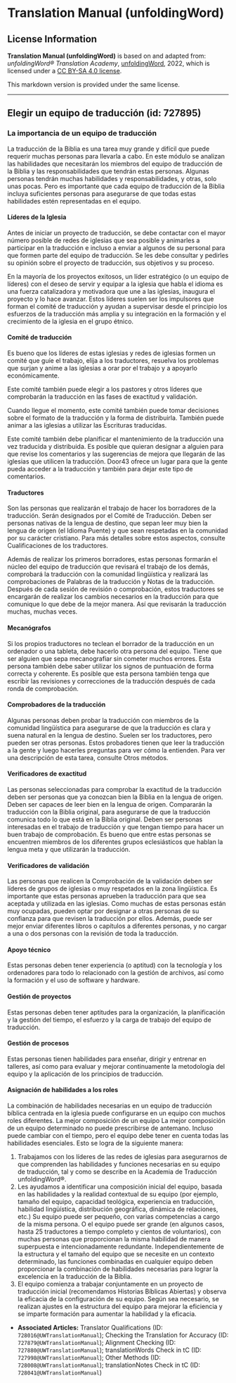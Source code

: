 # Translation Manual (unfoldingWord)

## License Information

**Translation Manual (unfoldingWord)** is based on and adapted from: _unfoldingWord® Translation Academy_, [unfoldingWord](https://unfoldingword.org/utw), 2022, which is licensed under a [CC BY-SA 4.0 license](https://creativecommons.org/licenses/by-sa/4.0/legalcode.en).

This markdown version is provided under the same license.



--------------------------------

## Elegir un equipo de traducción (id: 727895)

### La importancia de un equipo de traducción

La traducción de la Biblia es una tarea muy grande y difícil que puede requerir muchas personas para llevarla a cabo. En este módulo se analizan las habilidades que necesitarán los miembros del equipo de traducción de la Biblia y las responsabilidades que tendrán estas personas. Algunas personas tendrán muchas habilidades y responsabilidades, y otras, solo unas pocas. Pero es importante que cada equipo de traducción de la Biblia incluya suficientes personas para asegurarse de que todas estas habilidades estén representadas en el equipo.

#### Líderes de la Iglesia

Antes de iniciar un proyecto de traducción, se debe contactar con el mayor número posible de redes de iglesias que sea posible y animarles a participar en la traducción e incluso a enviar a algunos de su personal para que formen parte del equipo de traducción. Se les debe consultar y pedirles su opinión sobre el proyecto de traducción, sus objetivos y su proceso.

En la mayoría de los proyectos exitosos, un líder estratégico (o un equipo de líderes) con el deseo de servir y equipar a la iglesia que habla el idioma es una fuerza catalizadora y motivadora que une a las iglesias, inaugura el proyecto y lo hace avanzar. Estos líderes suelen ser los impulsores que forman el comité de traducción y ayudan a supervisar desde el principio los esfuerzos de la traducción más amplia y su integración en la formación y el crecimiento de la iglesia en el grupo étnico.

#### Comité de traducción

Es bueno que los líderes de estas iglesias y redes de iglesias formen un comité que guíe el trabajo, elija a los traductores, resuelva los problemas que surjan y anime a las iglesias a orar por el trabajo y a apoyarlo económicamente.

Este comité también puede elegir a los pastores y otros líderes que comprobarán la traducción en las fases de exactitud y validación.

Cuando llegue el momento, este comité también puede tomar decisiones sobre el formato de la traducción y la forma de distribuirla. También puede animar a las iglesias a utilizar las Escrituras traducidas.

Este comité también debe planificar el mantenimiento de la traducción una vez traducida y distribuida. Es posible que quieran designar a alguien para que revise los comentarios y las sugerencias de mejora que llegarán de las iglesias que utilicen la traducción. Door43 ofrece un lugar para que la gente pueda acceder a la traducción y también para dejar este tipo de comentarios.

#### Traductores

Son las personas que realizarán el trabajo de hacer los borradores de la traducción. Serán designados por el Comité de Traducción. Deben ser personas nativas de la lengua de destino, que sepan leer muy bien la lengua de origen (el Idioma Puente) y que sean respetadas en la comunidad por su carácter cristiano. Para más detalles sobre estos aspectos, consulte Cualificaciones de los traductores.

Además de realizar los primeros borradores, estas personas formarán el núcleo del equipo de traducción que revisará el trabajo de los demás, comprobará la traducción con la comunidad lingüística y realizará las comprobaciones de Palabras de la traducción y Notas de la traducción. Después de cada sesión de revisión o comprobación, estos traductores se encargarán de realizar los cambios necesarios en la traducción para que comunique lo que debe de la mejor manera. Así que revisarán la traducción muchas, muchas veces.

#### Mecanógrafos

Si los propios traductores no teclean el borrador de la traducción en un ordenador o una tableta, debe hacerlo otra persona del equipo. Tiene que ser alguien que sepa mecanografiar sin cometer muchos errores. Esta persona también debe saber utilizar los signos de puntuación de forma correcta y coherente. Es posible que esta persona también tenga que escribir las revisiones y correcciones de la traducción después de cada ronda de comprobación.

#### Comprobadores de la traducción

Algunas personas deben probar la traducción con miembros de la comunidad lingüística para asegurarse de que la traducción es clara y suena natural en la lengua de destino. Suelen ser los traductores, pero pueden ser otras personas. Estos probadores tienen que leer la traducción a la gente y luego hacerles preguntas para ver cómo la entienden. Para ver una descripción de esta tarea, consulte Otros métodos.

#### Verificadores de exactitud

Las personas seleccionadas para comprobar la exactitud de la traducción deben ser personas que ya conozcan bien la Biblia en la lengua de origen. Deben ser capaces de leer bien en la lengua de origen. Compararán la traducción con la Biblia original, para asegurarse de que la traducción comunica todo lo que está en la Biblia original. Deben ser personas interesadas en el trabajo de traducción y que tengan tiempo para hacer un buen trabajo de comprobación. Es bueno que entre estas personas se encuentren miembros de los diferentes grupos eclesiásticos que hablan la lengua meta y que utilizarán la traducción.

#### Verificadores de validación

Las personas que realicen la Comprobación de la validación deben ser líderes de grupos de iglesias o muy respetados en la zona lingüística. Es importante que estas personas aprueben la traducción para que sea aceptada y utilizada en las iglesias. Como muchas de estas personas están muy ocupadas, pueden optar por designar a otras personas de su confianza para que revisen la traducción por ellos. Además, puede ser mejor enviar diferentes libros o capítulos a diferentes personas, y no cargar a una o dos personas con la revisión de toda la traducción.

#### Apoyo técnico

Estas personas deben tener experiencia (o aptitud) con la tecnología y los ordenadores para todo lo relacionado con la gestión de archivos, así como la formación y el uso de software y hardware.

#### Gestión de proyectos

Estas personas deben tener aptitudes para la organización, la planificación y la gestión del tiempo, el esfuerzo y la carga de trabajo del equipo de traducción.

#### Gestión de procesos

Estas personas tienen habilidades para enseñar, dirigir y entrenar en talleres, así como para evaluar y mejorar continuamente la metodología del equipo y la aplicación de los principios de traducción.

#### Asignación de habilidades a los roles

La combinación de habilidades necesarias en un equipo de traducción bíblica centrada en la iglesia puede configurarse en un equipo con muchos roles diferentes. La mejor composición de un equipo La mejor composición de un equipo determinado no puede prescribirse de antemano. Incluso puede cambiar con el tiempo, pero el equipo debe tener en cuenta todas las habilidades esenciales. Esto se logra de la siguiente manera:

1. Trabajamos con los líderes de las redes de iglesias para asegurarnos de que comprenden las habilidades y funciones necesarias en su equipo de traducción, tal y como se describe en la Academia de Traducción unfoldingWord®.
2. Les ayudamos a identificar una composición inicial del equipo, basada en las habilidades y la realidad contextual de su equipo (por ejemplo, tamaño del equipo, capacidad teológica, experiencia en traducción, habilidad lingüística, distribución geográfica, dinámica de relaciones, etc.) Su equipo puede ser pequeño, con varias competencias a cargo de la misma persona. O el equipo puede ser grande (en algunos casos, hasta 25 traductores a tiempo completo y cientos de voluntarios), con muchas personas que proporcionan la misma habilidad de manera superpuesta e intencionadamente redundante. Independientemente de la estructura y el tamaño del equipo que se necesite en un contexto determinado, las funciones combinadas en cualquier equipo deben proporcionar la combinación de habilidades necesarias para lograr la excelencia en la traducción de la Biblia.
3. El equipo comienza a trabajar conjuntamente en un proyecto de traducción inicial (recomendamos Historias Bíblicas Abiertas) y observa la eficacia de la configuración de su equipo. Según sea necesario, se realizan ajustes en la estructura del equipo para mejorar la eficiencia y se imparte formación para aumentar la habilidad y la eficacia.

* **Associated Articles:** Translator Qualifications (ID: `728016@UWTranslationManual`); Checking the Translation for Accuracy (ID: `727879@UWTranslationManual`); Alignment Checking (ID: `727880@UWTranslationManual`); translationWords Check in tC (ID: `727998@UWTranslationManual`); Other Methods (ID: `728008@UWTranslationManual`); translationNotes Check in tC (ID: `728041@UWTranslationManual`)

